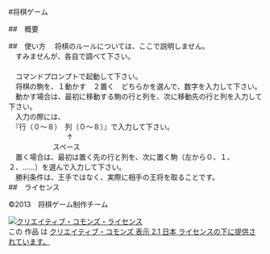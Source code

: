 ﻿#将棋ゲーム

##　概要

##　使い方
　将棋のルールについては、ここで説明しません。<br/>
　すみませんが、各自で調べて下さい。<br/>
　</br>
　コマンドプロンプトで起動して下さい。<br/>
　将棋の駒を、１動かす　２置く　どちらかを選んで、数字を入力して下さい。<br/>
　動かす場合は、最初に移動する駒の行と列を、次に移動先の行と列を入力して下さい。<br/>
　入力の際には、<br/>
　『行（０～８）　列（０～８）』で入力して下さい。<br/>
　　　　　　　　 ↑<br/>
　　　　　　 スペース<br/>
　置く場合は、最初は置く先の行と列を、次に置く駒（左から０、１、２、……）を選んで入力して下さい。<br/>
　勝利条件は、王手ではなく、実際に相手の王将を取ることです。<br/>
##　ライセンス

©2013　将棋ゲーム制作チーム　

<a rel="license" href="http://creativecommons.org/licenses/by/2.1/jp/"><img alt="クリエイティブ・コモンズ・ライセンス" style="border-width:0" src="http://i.creativecommons.org/l/by/2.1/jp/88x31.png" /></a><br />この 作品 は <a rel="license" href="http://creativecommons.org/licenses/by/2.1/jp/">クリエイティブ・コモンズ 表示 2.1 日本 ライセンスの下に提供されています。</a>
